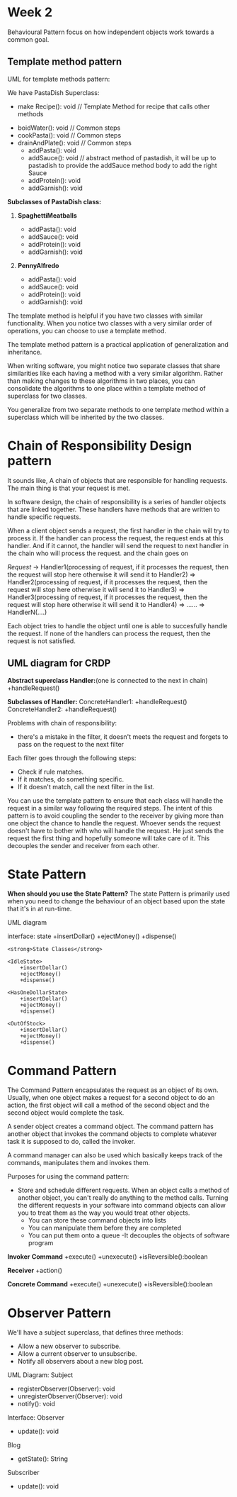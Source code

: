 # Week 2

Behavioural Pattern focus on how independent objects work towards a common goal.

## Template method pattern

UML for template methods pattern:

We have PastaDish Superclass:
+ make Recipe(): void // Template Method for recipe that calls other methods
- boidWater(): void // Common steps
- cookPasta(): void // Common steps
- drainAndPlate(): void // Common steps
	+ addPasta(): void
	+ addSauce(): void // abstract method of pastadish, it will be up to pastadish to provide the addSauce method body to add the right Sauce
	+ addProtein(): void
	+ addGarnish(): void

<strong>Subclasses of PastaDish class:</strong>
1. <b>SpaghettiMeatballs</b>
	+ addPasta(): void
	+ addSauce(): void
	+ addProtein(): void
	+ addGarnish(): void

2. <b>PennyAlfredo</b>
	+ addPasta(): void
	+ addSauce(): void
	+ addProtein(): void
	+ addGarnish(): void

The template method is helpful if you have two classes with similar functionality. When you notice two classes with a very similar order of operations, you can choose to use a template method.

The template method pattern is a practical application of generalization and inheritance.

When writing software, you might notice two separate classes that share similarities like each having a method with a very similar algorithm. Rather than making changes to these algorithms in two places, you can consolidate the algorithms to one place within a template method of superclass for two classes.

You generalize from two separate methods to one template method within a superclass which will be inherited by the two classes.

# Chain of Responsibility Design pattern

It sounds like, A chain of objects that are responsible for handling requests. The main thing is that your request is met.

In software design, the chain of responsibility is a series of handler objects that are linked together. These handlers have methods that are written to handle specific requests.

When a client object sends a request, the first handler in the chain will try to process it. If the handler can process the request, the request ends at this handler. And if it cannot, the handler will send the request to next handler in the chain who will process the request. and the chain goes on


*Request* -> Handler1(processing of request, if it processes the request, then the request will stop here otherwise it will send it to Handler2) => Handler2(processing of request, if it processes the request, then the request will stop here otherwise it will send it to Handler3) => Handler3(processing of request, if it processes the request, then the request will stop here otherwise it will send it to Handler4) => ...... => HandlerN(....)

Each object tries to handle the object until one is able to succesfully handle the request. If none of the handlers can process the request, then the request is not satisfied.

## UML diagram for CRDP

<strong>Abstract superclass Handler:</strong>(one is connected to the next in chain)
+handleRequest()

<strong>Subclasses of Handler:</strong>
ConcreteHandler1:
	+handleRequest()
ConcreteHandler2:
	+handleRequest()


Problems with chain of responsibility:
- there's a mistake in the filter, it doesn't meets the request and forgets to pass on the request to the next filter

Each filter goes through the following steps:
- Check if rule matches.
- If it matches, do something specific.
- If it doesn't match, call the next filter in the list.

You can use the template pattern to ensure that each class will handle the request in a similar way following the required steps.
The intent of this pattern is to avoid coupling the sender to the receiver by giving more than one object the chance to handle the request. Whoever sends the request doesn't have to bother with who will handle the request. He just sends the request the first thing and hopefully someone will take care of it. This decouples the sender and receiver from each other.

# State Pattern

<b>When should you use the State Pattern?</b>
The state Pattern is primarily used when you need to change the behaviour of an object based upon the state that it's in at run-time.

UML diagram 

interface: state
	+insertDollar()
	+ejectMoney()
	+dispense()

	<strong>State Classes</strong>

	<IdleState>
		+insertDollar()
		+ejectMoney()
		+dispense()

	<HasOneDollarState>
		+insertDollar()
		+ejectMoney()
		+dispense()

	<OutOfStock>
		+insertDollar()
		+ejectMoney()
		+dispense()

# Command Pattern

The Command Pattern encapsulates the request as an object of its own. Usually, when one object makes a request for a second object to do an action, the first object will call a method of the second object and the second object would complete the task.

A sender object creates a command object. The command pattern has another object that invokes the command objects to complete whatever task it is supposed to do, called the invoker.

A command manager can also be used which basically keeps track of the commands, manipulates them and invokes them.

Purposes for using the command pattern: 
- Store and schedule different requests. When an object calls a method of another object, you can't really do anything to the method calls. Turning the different requests in your software into command objects can allow you to treat them as the way you would treat other objects.
	- You can store these command objects into lists
	- You can manipulate them before they are completed
	- You can put them onto a queue
-It decouples the objects of software program

<strong>Invoker</strong>
<b>Command</b>
	+execute()
	+unexecute()
	+isReversible():boolean

<b>Receiver</b>
	+action()

<b>Concrete Command</b>
	+execute()
	+unexecute()
	+isReversible():boolean

# Observer Pattern

We'll have a subject superclass, that defines three methods:
- Allow a new observer to subscribe.
- Allow a current observer to unsubscribe.
- Notify all observers about a new blog post.

UML Diagram:
Subject
+ registerObserver(Observer): void
+ unregisterObserver(Observer): void
+ notify(): void

Interface: Observer
+ update(): void

Blog
+ getState(): String

Subscriber
+ update(): void